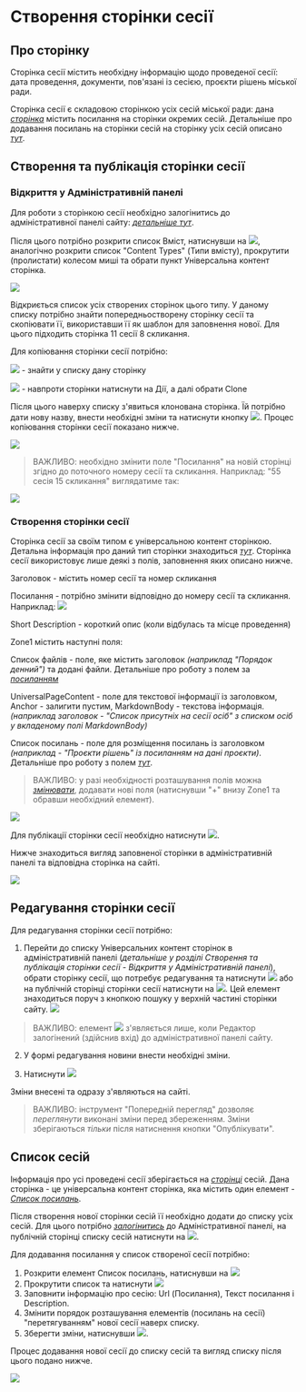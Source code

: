 # Створення сторінки сесії

## Про сторінку
Сторінка сесії містить необхідну інформацію щодо проведеної сесії: дата проведення, документи, пов'язані із сесією, проєкти рішень міської ради.

Сторінка сесії є складовою сторінкою усіх сесій міської ради: дана *[сторінка](https://vmr.gov.ua/sesii-miskoi-rady)* містить посилання на сторінки окремих сесій. Детальніше про додавання посилань на сторінки сесій на сторінку усіх сесій описано *[тут](https://vmr.gov.ua/sesii-miskoi-rady)*.

##  Створення та публікація сторінки сесії

### Відкриття у Адміністративній панелі

Для роботи з сторінкою сесії необхідно залогінитись до адміністративної панелі сайту: *[детальніше тут](https://docs.vmr.gov.ua/ContentEditors/ContentEditor_Manual/#_2)*.

Після цього потрібно розкрити список Вміст, натиснувши на ![](assets/media/image168.png), аналогічно розкрити список "Content Types" (Типи вмісту), прокрутити (пролистати) колесом миші та обрати пункт Універсальна контент сторінка.

![](assets/media/image197.png)

Відкриється список усіх створених сторінок цього типу. У даному списку потрібно знайти попередньостворену сторінку сесії та скопіювати її, використавши її як шаблон для заповнення нової. Для цього підходить сторінка 11 сесії 8 скликання. 

Для копіювання сторінки сесії потрібно:

![](assets/media/image198.png) - знайти у списку дану сторінку

![](assets/media/image199.png) - навпроти сторінки натиснути на Дії, а далі обрати Clone

Після цього наверху списку з'явиться клонована сторінка. Їй потрібно дати нову назву, внести необхідні зміни та натиснути кнопку ![](assets/media/image85.png). Процес копіювання сторінки сесії показано нижче.

![](assets/media/image200.gif)

>ВАЖЛИВО: необхідно змінити поле "Посилання" на новій сторінці згідно до поточного номеру сесії та скликання. Наприклад: "55 сесія 15 скликання" виглядатиме так:

![](assets/media/image201.png)

### Створення сторінки сесії
Сторінка сесії за своїм типом є універсальною контент сторінкою. Детальна інформація про даний тип сторінки знаходиться *[тут](https://docs.vmr.gov.ua/ContentEditors/CreateUniversalPage/)*. Сторінка сесії використовує лише деякі з полів, заповнення яких описано нижче.

Заголовок - містить номер сесії та номер скликання

Посилання - потрібно змінити відповідно до номеру сесії та скликання. Наприклад: ![](assets/media/image201.png)

Short Description - короткий опис (коли відбулась та місце проведення)

Zone1 містить наступні поля:

Список файлів - поле, яке містить заголовок *(наприклад "Порядок денний")* та додані файли. Детальніше про роботу з полем за *[посиланням](https://docs.vmr.gov.ua/ContentEditors/ContentEditor_Manual/#_14)*

UniversalPageContent - поле для текстової інформації із заголовком, Anchor - залигити пустим, MarkdownBody - текстова інформація. *(наприклад заголовок - "Список присутніх на сесії осіб" з списком осіб у вкладеному полі MarkdownBody)*

Список посилань - поле для розміщення посилань із заголовком *(наприклад - "Проєкти рішень" із посиланням на дані проєкти)*. Детальніше про роботу з полем *[тут](https://docs.vmr.gov.ua/ContentEditors/ContentEditor_Manual/#_12)*.

>ВАЖЛИВО: у разі необхідності розташування полів можна *[змінювати](https://docs.vmr.gov.ua/ContentEditors/ContentEditor_Manual/#_8)*, додавати нові поля (натиснувши "+" внизу Zone1 та обравши необхідний елемент). 

![](assets/media/image202.png)

Для публікації сторінки сесії необхідно натиснути ![](assets/media/image85.png).

Нижче знаходиться вигляд заповненої сторінки в адміністративній панелі та відповідна сторінка на сайті.

![](assets/media/image203.png)

##  Редагування сторінки сесії

Для редагування сторінки сесії потрібно:

1.  Перейти до списку Універсальних контент сторінок в адміністративній панелі (*детальніше у розділі Створення та публікація сторінки сесії - Відкриття у Адміністративній панелі*), обрати сторінку сесії, що потребує редагування та натиснути ![](assets/media/image181.png) або на публічній сторінці сторінки сесії натиснути на ![](assets/media/image2.png). Цей елемент знаходиться поруч з кнопкою пошуку у верхній частині сторінки сайту. ![](assets/media/image182.png)
>ВАЖЛИВО: елемент ![](assets/media/image2.png) з'являється лише, коли Редактор залогінений (здійснив вхід) до адміністративної панелі сайту.

2.  У формі редагування новини внести необхідні зміни.

3.  Натиснути ![](assets/media/image85.png)

Зміни внесені та одразу з'являються на сайті.

>ВАЖЛИВО: інструмент "Попередній перегляд" дозволяє *переглянути* виконані зміни перед збереженням. Зміни зберігаються *тільки* після натиснення кнопки "Опублікувати".

## Список сесій

Інформація про усі проведені сесії зберігається на *[сторінці](https://vmr.gov.ua/sesii-miskoi-rady)* сесій. Дана сторінка - це універсальна контент сторінка, яка містить один елемент - *[Список посилань](https://docs.vmr.gov.ua/ContentEditors/ContentEditor_Manual/#_12)*.

Після створення нової сторінки сесій її необхідно додати до списку усіх сесій. Для цього потрібно *[залогінитись](https://docs.vmr.gov.ua/ContentEditors/ContentEditor_Manual/#_2)* до Адміністративної панелі, на публічній сторінці списку сесій натиснути на ![](assets/media/image2.png).

Для додавання посилання у список створеної сесії потрібно:
1.   Розкрити елемент Список посилань, натиснувши на ![](assets/media/image204.png)
2.   Прокрутити список та натиснути ![](assets/media/image205.png)
3.   Заповнити інформацію про сесію: Url (Посилання), Текст посилання і   Description. 
4.   Змінити порядок розташування елементів (посилань на сесії) "перетягуванням" нової сесії наверх списку.
5.   Зберегти зміни, натиснувши ![](assets/media/image85.png).

Процес додавання нової сесії до списку сесій та вигляд списку після цього подано нижче.

![](assets/media/image206.gif)
